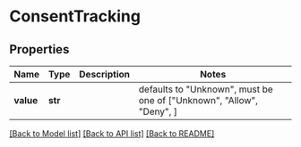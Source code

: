# ConsentTracking

## Properties
Name | Type | Description | Notes
------------ | ------------- | ------------- | -------------
**value** | **str** |  | defaults to "Unknown",  must be one of ["Unknown", "Allow", "Deny", ]

[[Back to Model list]](../README.md#documentation-for-models) [[Back to API list]](../README.md#documentation-for-api-endpoints) [[Back to README]](../README.md)


